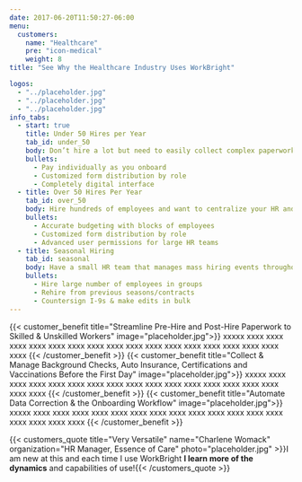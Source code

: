 ```yaml
---
date: 2017-06-20T11:50:27-06:00
menu:
  customers:
    name: "Healthcare"
    pre: "icon-medical"
    weight: 8
title: "See Why the Healthcare Industry Uses WorkBright"

logos:
  - "../placeholder.jpg"
  - "../placeholder.jpg"
  - "../placeholder.jpg"
info_tabs:
  - start: true
    title: Under 50 Hires per Year
    tab_id: under_50
    body: Don’t hire a lot but need to easily collect complex paperwork and certifications? WorkBright can help!
    bullets:
      - Pay individually as you onboard
      - Customized form distribution by role 
      - Completely digital interface
  - title: Over 50 Hires Per Year
    tab_id: over_50
    body: Hire hundreds of employees and want to centralize your HR and ease collection of forms and certifications? WorkBright is made for you! 
    bullets:
      - Accurate budgeting with blocks of employees
      - Customized form distribution by role
      - Advanced user permissions for large HR teams
  - title: Seasonal Hiring
    tab_id: seasonal
    body: Have a small HR team that manages mass hiring events throughout the year? WorkBright meets your needs!
    bullets:
      - Hire large number of employees in groups
      - Rehire from previous seasons/contracts
      - Countersign I-9s & make edits in bulk 
---
```

{{< customer_benefit title="Streamline Pre-Hire and Post-Hire Paperwork to Skilled & Unskilled Workers" image="placeholder.jpg">}}
  xxxxx xxxx xxxx xxxx xxxx xxxx xxxx xxxx xxxx xxxx xxxx xxxx xxxx xxxx xxxx xxxx xxxx xxxx
{{< /customer_benefit >}}
{{< customer_benefit title="Collect & Manage Background Checks, Auto Insurance, Certifications and Vaccinations Before the First Day" image="placeholder.jpg">}}
  xxxxx xxxx xxxx xxxx xxxx xxxx xxxx xxxx xxxx xxxx xxxx xxxx xxxx xxxx xxxx xxxx xxxx xxxx
{{< /customer_benefit >}}
{{< customer_benefit title="Automate Data Correction & the Onboarding Workflow" image="placeholder.jpg">}}
  xxxxx xxxx xxxx xxxx xxxx xxxx xxxx xxxx xxxx xxxx xxxx xxxx xxxx xxxx xxxx xxxx xxxx xxxx
{{< /customer_benefit >}}

{{< customers_quote title="Very Versatile" name="Charlene Womack" organization="HR Manager, Essence of Care" photo="placeholder.jpg" >}}I am new at this and each time I use WorkBright <strong>I learn more of the dynamics</strong> and capabilities of use!{{< /customers_quote >}}